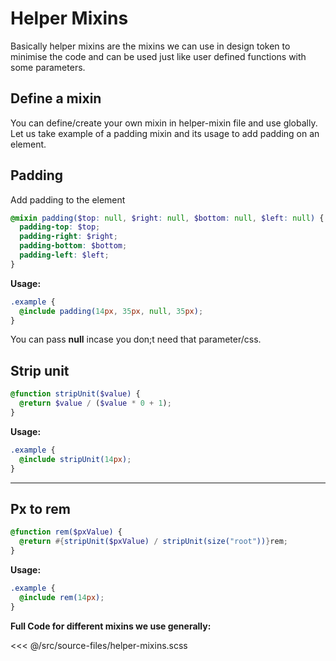 # Helper Mixins

Basically helper mixins are the mixins we can use in design token to minimise the code and can be used just like user defined functions with some parameters.

## Define a mixin

You can define/create your own mixin in helper-mixin file and use globally. Let us take example of a padding mixin and its usage to add padding on an element.

## Padding

Add padding to the element

``` scss
@mixin padding($top: null, $right: null, $bottom: null, $left: null) {
  padding-top: $top;
  padding-right: $right;
  padding-bottom: $bottom;
  padding-left: $left;
}
```

**Usage:**

``` scss
.example {
  @include padding(14px, 35px, null, 35px);
}
```
You can pass **null** incase you don;t need that parameter/css.

<div class="block-space"></div>

## Strip unit

``` scss
@function stripUnit($value) {
  @return $value / ($value * 0 + 1);
}
```

**Usage:**

``` scss
.example {
  @include stripUnit(14px);
}
```

<div class="block-space"></div>

----

## Px to rem

``` scss
@function rem($pxValue) {
  @return #{stripUnit($pxValue) / stripUnit(size("root"))}rem;
}
```

**Usage:**

``` scss
.example {
  @include rem(14px);
}
```

**Full Code for different mixins we use generally:**

<SourceCode>
<<< @/src/source-files/helper-mixins.scss
</SourceCode>
<div class="block-space"></div>